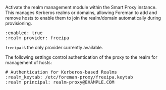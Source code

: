 
Activate the realm management module within the Smart Proxy instance.  This manages Kerberos realms or domains, allowing Foreman to add and remove hosts to enable them to join the realm/domain automatically during provisioning.

<pre>
:enabled: true
:realm_provider: freeipa
</pre>

`freeipa` is the only provider currently available.

The following settings control authentication of the proxy to the realm for management of hosts:
<pre>
# Authentication for Kerberos-based Realms
:realm_keytab: /etc/foreman-proxy/freeipa.keytab
:realm_principal: realm-proxy@EXAMPLE.COM
</pre>
